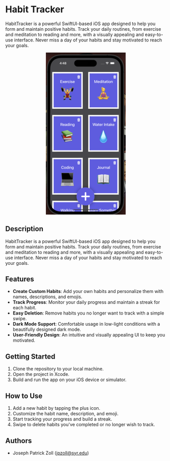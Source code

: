 # Habit Tracker

HabitTracker is a powerful SwiftUI-based iOS app designed to help you form and maintain positive habits. Track your daily routines, from exercise and meditation to reading and more, with a visually appealing and easy-to-use interface. Never miss a day of your habits and stay motivated to reach your goals.

<div align="center">
  <img src="img/ht1.png" width=250>
</div>

## Description

HabitTracker is a powerful SwiftUI-based iOS app designed to help you form and maintain positive habits. Track your daily routines, from exercise and meditation to reading and more, with a visually appealing and easy-to-use interface. Never miss a day of your habits and stay motivated to reach your goals.

## Features

- **Create Custom Habits**: Add your own habits and personalize them with names, descriptions, and emojis.
- **Track Progress**: Monitor your daily progress and maintain a streak for each habit.
- **Easy Deletion**: Remove habits you no longer want to track with a simple swipe.
- **Dark Mode Support**: Comfortable usage in low-light conditions with a beautifully designed dark mode.
- **User-Friendly Design**: An intuitive and visually appealing UI to keep you motivated.

## Getting Started

1. Clone the repository to your local machine.
2. Open the project in Xcode.
3. Build and run the app on your iOS device or simulator.

## How to Use

1. Add a new habit by tapping the plus icon.
2. Customize the habit name, description, and emoji.
3. Start tracking your progress and build a streak.
4. Swipe to delete habits you've completed or no longer wish to track.

## Authors

- Joseph Patrick Zoll (jpzoll@syr.edu)
